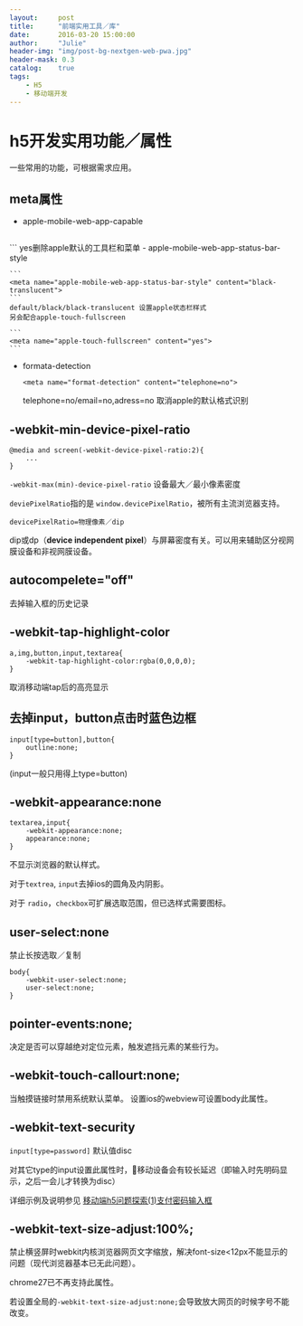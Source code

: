 ```yaml
---
layout:     post
title:      "前端实用工具／库"
date:       2016-03-20 15:00:00
author:     "Julie"
header-img: "img/post-bg-nextgen-web-pwa.jpg"
header-mask: 0.3
catalog:    true
tags:
    - H5
    - 移动端开发
---
```



# h5开发实用功能／属性
一些常用的功能，可根据需求应用。
## meta属性
- apple-mobile-web-app-capable

	```
<meta name="apple-mobile-web-app-capable" content="yes">
	```	
	yes删除apple默认的工具栏和菜单
- apple-mobile-web-app-status-bar-style

	```
	<meta name="apple-mobile-web-app-status-bar-style" content="black-translucent">
	```
	default/black/black-translucent 设置apple状态栏样式
	另会配合apple-touch-fullscreen
	
	```
	<meta name="apple-touch-fullscreen" content="yes">
	```
- formata-detection
	
	```
	<meta name="format-detection" content="telephone=no">
	```
	telephone=no/email=no,adress=no 取消apple的默认格式识别
	
		
## -webkit-min-device-pixel-ratio
```
@media and screen(-webkit-device-pixel-ratio:2){
	...
}
```	
`-webkit-max(min)-device-pixel-ratio` 设备最大／最小像素密度

`deviePixelRatio`指的是 `window.devicePixelRatio`，被所有主流浏览器支持。

`devicePixelRatio=物理像素／dip`

dip或dp（**device independent pixel**）与屏幕密度有关。可以用来辅助区分视网膜设备和非视网膜设备。
## autocompelete="off"
去掉输入框的历史记录
## -webkit-tap-highlight-color

```
a,img,button,input,textarea{
	-webkit-tap-highlight-color:rgba(0,0,0,0);
}
```
取消移动端tap后的高亮显示
## 去掉input，button点击时蓝色边框

```
input[type=button],button{
	outline:none;
}
```
(input一般只用得上type=button)

## -webkit-appearance:none

```
textarea,input{
	-webkit-appearance:none;
	appearance:none;
}
```
不显示浏览器的默认样式。

对于`textrea`, `input`去掉ios的圆角及内阴影。

对于 `radio`，`checkbox`可扩展选取范围，但已选样式需要图标。
## user-select:none
禁止长按选取／复制

```
body{
	-webkit-user-select:none;
	user-select:none;
}
```
## pointer-events:none;
决定是否可以穿越绝对定位元素，触发遮挡元素的某些行为。
## -webkit-touch-callourt:none;
当触摸链接时禁用系统默认菜单。
设置ios的webview可设置body此属性。
## -webkit-text-security	
`input[type=password]` 默认值disc

对其它type的input设置此属性时，移动设备会有较长延迟（即输入时先明码显示，之后一会儿才转换为disc）

详细示例及说明参见 [移动端h5问题探索(1)支付密码输入框](https://github.com/JulieLee77/frontend-articles/blob/master/hybrid%20app/mobile-h5-issue1-pay-password.md)
## -webkit-text-size-adjust:100%;
禁止横竖屏时webkit内核浏览器网页文字缩放，解决font-size<12px不能显示的问题（现代浏览器基本已无此问题）。

chrome27已不再支持此属性。

若设置全局的`-webkit-text-size-adjust:none;`会导致放大网页的时候字号不能改变。

